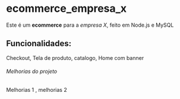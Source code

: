 # ecommerce_empresa_x
Este é um **ecommerce** para a *empresa X*, feito em Node.js e MySQL

## Funcionalidades:

Checkout, Tela de produto, catalogo, Home com banner

###### Melhorias do projeto 

Melhorias 1 , melhorias 2



